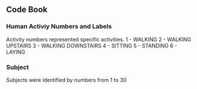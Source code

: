 ## Code Book

### Human Activiy Numbers and Labels
Activity numbers represented specific activities.
1 - WALKING
2 - WALKING UPSTAIRS
3 - WALKING DOWNSTAIRS
4 - SITTING
5 - STANDING
6 - LAYING

### Subject
Subjects were identified by numbers from 1 to 30
